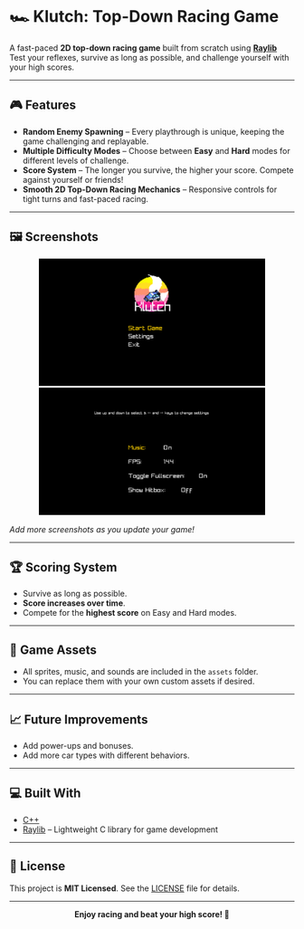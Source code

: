# 🏎️ Klutch: Top-Down Racing Game

A fast-paced **2D top-down racing game** built from scratch using **[Raylib](https://www.raylib.com/)** Test your reflexes, survive as long as possible, and challenge yourself with your high scores.  

---

## 🎮 Features

- **Random Enemy Spawning** – Every playthrough is unique, keeping the game challenging and replayable.  
- **Multiple Difficulty Modes** – Choose between **Easy** and **Hard** modes for different levels of challenge.  
- **Score System** – The longer you survive, the higher your score. Compete against yourself or friends!  
- **Smooth 2D Top-Down Racing Mechanics** – Responsive controls for tight turns and fast-paced racing.  

---

## 🖼️ Screenshots

<div align="center">
  <img src="screenshots/screenshot1.png" alt="Gameplay Screenshot 1" width="400"/>
  <img src="screenshots/screenshot2.png" alt="Gameplay Screenshot 2" width="400"/>
</div>

_Add more screenshots as you update your game!_  

---

## 🏆 Scoring System

- Survive as long as possible.  
- **Score increases over time**.  
- Compete for the **highest score** on Easy and Hard modes.  

---

## 🎨 Game Assets

- All sprites, music, and sounds are included in the `assets` folder.  
- You can replace them with your own custom assets if desired.  

---

## 📈 Future Improvements

- Add power-ups and bonuses.  
- Add more car types with different behaviors.  

---

## 💻 Built With

- [C++](https://isocpp.org/)  
- [Raylib](https://www.raylib.com/) – Lightweight C library for game development  

---

## 📄 License

This project is **MIT Licensed**. See the [LICENSE](LICENSE) file for details.  

---

<div align="center">
  <strong>Enjoy racing and beat your high score! 🏁</strong>
</div>
